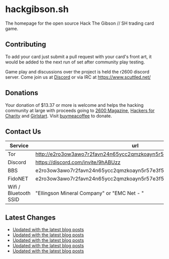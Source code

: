 # hackgibson.sh
The homepage for the open source Hack The Gibson // SH trading card game.


## Contributing

To add your card just submit a pull request with your card's front art, it would be added to the next run of set after community play testing.

Game play and discussions over the project is held the r2600 discord server. Come join us at [Discord](https://discord.com/invite/9hABUzz) or via IRC at https://www.scuttled.net/


## Donations

Your donation of $13.37 or more is welcome and helps the hacking community at large with proceeds going to [2600 Magazine](https://2600.com/), [Hackers for Charity](https://hackersforcharity.org) and [Girlstart](https://girlstart.org).  Visit [buymeacoffee](https://www.buymeacoffee.com/hackgibson.sh) to donate.


## Contact Us

Service | url
-|-
Tor | http://e2ro3ow3awo7r2favn24n65ycc2qmzkoayn5r57e3f56nvjwdcgg32ad.onion
Discord | https://discord.com/invite/9hABUzz
BBS | e2ro3ow3awo7r2favn24n65ycc2qmzkoayn5r57e3f56nvjwdcgg32ad.onion:23
FidoNET | e2ro3ow3awo7r2favn24n65ycc2qmzkoayn5r57e3f56nvjwdcgg32ad.onion:24554
Wifi / Bluetooth SSID | "Ellingson Mineral Company" or "EMC Net - <fidonet address>"

## Latest Changes
<!-- BLOG-POST-LIST:START -->
- [Updated with the latest blog posts](https://github.com/DFW2600/hackgibson.sh/commit/b91b006b1980a4655c8a49ea490f7cf8117d6c7d)
- [Updated with the latest blog posts](https://github.com/DFW2600/hackgibson.sh/commit/e334b521dc5b83bfbeff1f85e2731ccac47ca680)
- [Updated with the latest blog posts](https://github.com/DFW2600/hackgibson.sh/commit/ccead7a337f7fd9ef377a6de93f61d0b83f44c56)
- [Updated with the latest blog posts](https://github.com/DFW2600/hackgibson.sh/commit/0e65156467521b59bba2619786ea7758af502444)
- [Updated with the latest blog posts](https://github.com/DFW2600/hackgibson.sh/commit/3a19605b8516400ee0d87fba24e28da5af30ff3c)
<!-- BLOG-POST-LIST:END -->
